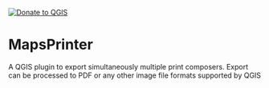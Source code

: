 [![Donate to QGIS](https://img.shields.io/badge/donate%20to-QGIS-green.svg)](http://qgis.org/en/site/getinvolved/donations.html)


# MapsPrinter
A QGIS plugin to export simultaneously multiple print composers.
Export can be processed to PDF or any other image file formats supported by QGIS
